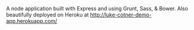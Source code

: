 A node application built with Express and using Grunt, Sass, & Bower. Also beautifully deployed on Heroku at http://luke-cotner-demo-app.herokuapp.com/